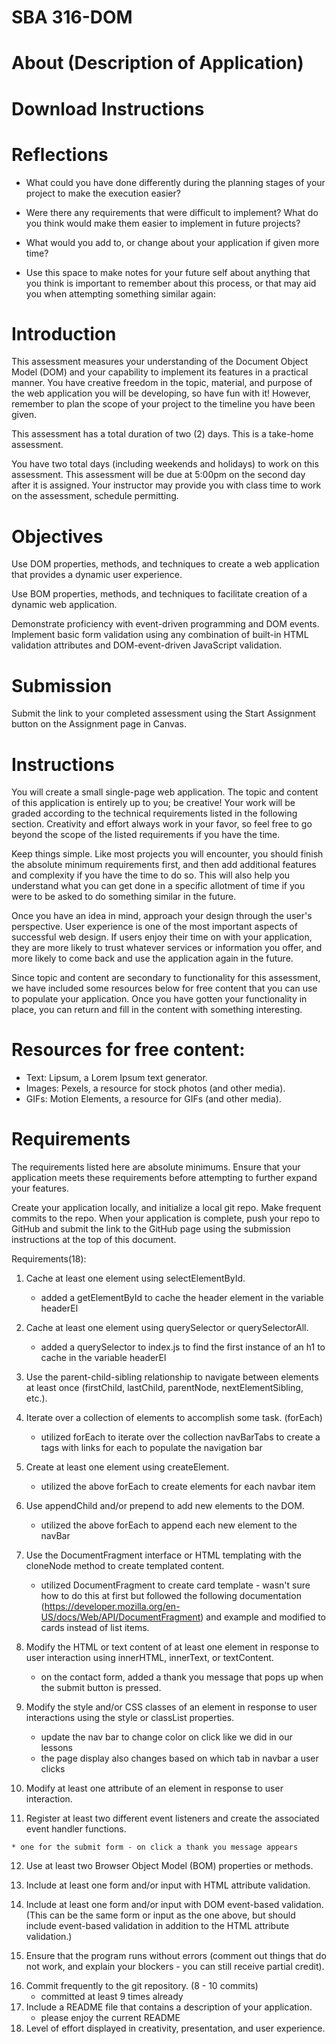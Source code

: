# SBA 316-DOM

# About (Description of Application)



# Download Instructions 



# Reflections 
- What could you have done differently during the planning stages of your project to make the execution easier?

- Were there any requirements that were difficult to implement? What do you think would make them easier to implement in future projects?

- What would you add to, or change about your application if given more time?

- Use this space to make notes for your future self about anything that you think is important to remember about this process, or that may aid you when attempting something similar again:


<!-- Notes from the assignment  -->
# Introduction
This assessment measures your understanding of the Document Object Model (DOM) and your capability to implement its features in a practical manner. You have creative freedom in the topic, material, and purpose of the web application you will be developing, so have fun with it! However, remember to plan the scope of your project to the timeline you have been given.

This assessment has a total duration of two (2) days. This is a take-home assessment.

You have two total days (including weekends and holidays) to work on this assessment. This assessment will be due at 5:00pm on the second day after it is assigned. Your instructor may provide you with class time to work on the assessment, schedule permitting.

# Objectives
Use DOM properties, methods, and techniques to create a web application that provides a dynamic user experience.

Use BOM properties, methods, and techniques to facilitate creation of a dynamic web application.

Demonstrate proficiency with event-driven programming and DOM events.
Implement basic form validation using any combination of built-in HTML validation attributes and DOM-event-driven JavaScript validation.

# Submission
Submit the link to your completed assessment using the Start Assignment button on the Assignment page in Canvas.

# Instructions
You will create a small single-page web application. The topic and content of this application is entirely up to you; be creative!
Your work will be graded according to the technical requirements listed in the following section. Creativity and effort always work in your favor, so feel free to go beyond the scope of the listed requirements if you have the time.

Keep things simple. Like most projects you will encounter, you should finish the absolute minimum requirements first, and then add additional features and complexity if you have the time to do so. This will also help you understand what you can get done in a specific allotment of time if you were to be asked to do something similar in the future.

Once you have an idea in mind, approach your design through the user's perspective. User experience is one of the most important aspects of successful web design. If users enjoy their time on with your application, they are more likely to trust whatever services or information you offer, and more likely to come back and use the application again in the future.

Since topic and content are secondary to functionality for this assessment, we have included some resources below for free content that you can use to populate your application. Once you have gotten your functionality in place, you can return and fill in the content with something interesting.

# Resources for free content:
- Text: Lipsum, a Lorem Ipsum text generator.
- Images: Pexels, a resource for stock photos (and other media).
- GIFs: Motion Elements, a resource for GIFs (and other media).

# Requirements
The requirements listed here are absolute minimums. Ensure that your application meets these requirements before attempting to further expand your features.

Create your application locally, and initialize a local git repo. Make frequent commits to the repo. When your application is complete, push your repo to GitHub and submit the link to the GitHub page using the submission instructions at the top of this document.

Requirements(18): 

1. Cache at least one element using selectElementById.

    * added a getElementById to cache the header element in the variable headerEl 

2. Cache at least one element using querySelector or querySelectorAll.

    * added a querySelector to index.js to find the first instance of an h1 to cache in the variable headerEl

3. Use the parent-child-sibling relationship to navigate between elements at least once (firstChild, lastChild, parentNode, nextElementSibling, etc.).
<!--  not sure what to do for this  -->
4. Iterate over a collection of elements to accomplish some task. (forEach)

    * utilized forEach to iterate over the collection navBarTabs to create a tags with links for each to populate the navigation bar 

5. Create at least one element using createElement.

    * utilized the above forEach to create <a> elements for each navbar item 

6. Use appendChild and/or prepend to add new elements to the DOM.

    * utilized the above forEach to append each new <a> element to the navBar 

7. Use the DocumentFragment interface or HTML templating with the cloneNode method to create templated content. 

    * utilized DocumentFragment to create card template - wasn't sure how to do this at first but followed the following documentation (https://developer.mozilla.org/en-US/docs/Web/API/DocumentFragment) and example and modified to cards instead of list items. 

8. Modify the HTML or text content of at least one element in response to user interaction using innerHTML, innerText, or textContent.

    * on the contact form, added a thank you message that pops up when the submit button is pressed. 
    <!-- not working right now need to fix  -->

9. Modify the style and/or CSS classes of an element in response to user interactions using the style or classList properties.

    * update the nav bar to change color on click like we did in our lessons 
    * the page display also changes based on which tab in navbar a user clicks 

10. Modify at least one attribute of an element in response to user interaction.

<!-- not sure what to do for this i feel like multiple other reuqirements satisfy this  -->
<!-- attributes - onClick -->

11. Register at least two different event listeners and create the associated event handler functions.

<!-- on click for the nav bar and on submit for the contact form  created an event handler to change the display ont he page when the different tabs of navbar are clicked -->
<!-- or could possibly use window. -->

    * one for the submit form - on click a thank you message appears 

12. Use at least two Browser Object Model (BOM) properties or methods.
<!-- could use window.location method to add the page location to each page -->
<!-- or could possibly use window.assign to load new page -->

13. Include at least one form and/or input with HTML attribute validation.
<!-- contact form - require name to be filled, require email to match email requirements -->
14. Include at least one form and/or input with DOM event-based validation. (This can be the same form or input as the one above, but should include event-based validation in addition to the HTML attribute validation.)
<!-- same as above - gotta dig deeper into this  -->
15. Ensure that the program runs without errors (comment out things that do not work, and explain your blockers - you can still receive partial credit).
<!-- so far so good - rn the item cards aren't displaying  -->
16. Commit frequently to the git repository. (8 - 10 commits)
    * committed at least 9 times already 
17. Include a README file that contains a description of your application.
    * please enjoy the current README
18. Level of effort displayed in creativity, presentation, and user experience.
